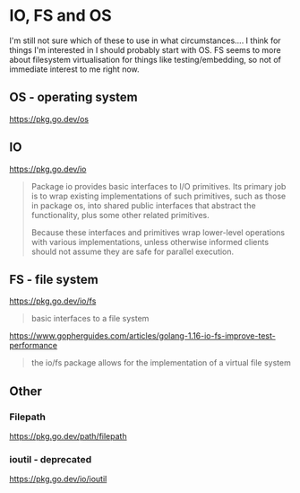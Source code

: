 IO, FS and OS
=============


I'm still not sure which of these to use in what circumstances....
I think for things I'm interested in I should probably start with OS.
FS seems to more about filesystem virtualisation for things like testing/embedding, so not of immediate interest to me right now.



OS - operating system
---------------------


https://pkg.go.dev/os




IO
---

https://pkg.go.dev/io

>	Package io provides basic interfaces to I/O primitives. Its primary job is to wrap existing implementations of such primitives, such as those in package os, into shared public interfaces that abstract the functionality, plus some other related primitives.
>
>	Because these interfaces and primitives wrap lower-level operations with various implementations, unless otherwise informed clients should not assume they are safe for parallel execution.


FS - file system
----------------

https://pkg.go.dev/io/fs

> basic interfaces to a file system

https://www.gopherguides.com/articles/golang-1.16-io-fs-improve-test-performance

> the io/fs package allows for the implementation of a virtual file system


Other
-----

### Filepath
https://pkg.go.dev/path/filepath



### ioutil - deprecated
https://pkg.go.dev/io/ioutil










